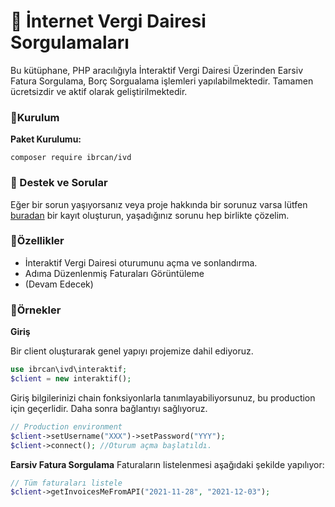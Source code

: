 # 🧾 İnternet Vergi Dairesi Sorgulamaları

Bu kütüphane, PHP aracılığıyla İnteraktif Vergi Dairesi Üzerinden Earsiv Fatura Sorgulama, Borç Sorgualama işlemleri yapılabilmektedir. Tamamen ücretsizdir ve aktif olarak geliştirilmektedir. 

### 🚩Kurulum
**Paket Kurulumu:**

    composer require ibrcan/ivd
    
### 📲 Destek ve Sorular 

Eğer bir sorun yaşıyorsanız veya proje hakkında bir sorunuz varsa lütfen [buradan](https://github.com/ibrcan/ivd/issues/new "buradan") bir kayıt oluşturun, yaşadığınız sorunu hep birlikte çözelim.


### 🚩Özellikler

- İnteraktif Vergi Dairesi oturumunu açma ve sonlandırma.
- Adıma Düzenlenmiş Faturaları Görüntüleme
- (Devam Edecek)

### 🚩Örnekler

**Giriş**

Bir client oluşturarak genel yapıyı projemize dahil ediyoruz.
```php
use ibrcan\ivd\interaktif;
$client = new interaktif();
```
Giriş bilgilerinizi chain fonksiyonlarla tanımlayabiliyorsunuz, bu production için geçerlidir. Daha sonra bağlantıyı sağlıyoruz.
```php
// Production environment
$client->setUsername("XXX")->setPassword("YYY");
$client->connect(); //Oturum açma başlatıldı.
```

**Earsiv Fatura Sorgulama**
Faturaların listelenmesi aşağıdaki şekilde yapılıyor:
```php
// Tüm faturaları listele
$client->getInvoicesMeFromAPI("2021-11-28", "2021-12-03");
```

